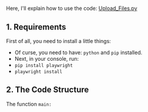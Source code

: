  # <p align= "center">
  Here, I'll explain how to use the code: <a href="Upload_Files.py">Upload_Files.py</a> <br>
</p>

## 1. Requirements
First of all, you need to install a little things:
  - Of curse, you need to have: `python` and `pip` installed.
  - Next, in your console, run:
  - `pip install playwright`
  - `playwright install`

## 2. The Code Structure
 The function `main:`


